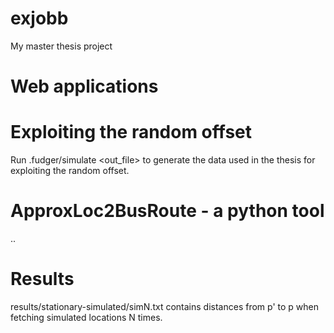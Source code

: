 # exjobb
My master thesis project

# Web applications

# Exploiting the random offset

Run .fudger/simulate <N> <out_file> to generate the data used in the thesis for exploiting the random offset.

# ApproxLoc2BusRoute - a python tool

..

# Results

results/stationary-simulated/simN.txt contains distances from p' to p when fetching simulated locations N times.
